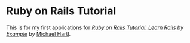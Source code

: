 # Ruby on Rails Tutorial

This is for my first applications for
[*Ruby on Rails Tutorial: Learn Rails by Example*](http://railstutorial.org/) by [Michael Hartl](http://michaelhartl.com/).
